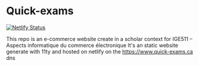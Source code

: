 # Quick-exams
[![Netlify Status](https://api.netlify.com/api/v1/badges/3075e51c-f14b-45ad-8e3c-b178d7c32623/deploy-status)](https://app.netlify.com/sites/hardcore-sammet-a3e0dd/deploys)

This repo is an e-commerce website create in a scholar context for IGE511 – Aspects informatique du commerce électronique
It's an static website generate with 11ty and hosted on netlify on the https://www.quick-exams.ca dns
